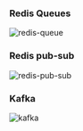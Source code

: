 ### Redis Queues
![redis-queue](https://github.com/user-attachments/assets/e241e09f-ba57-4c0f-bc50-2e86bdefb62f)


### Redis pub-sub
![redis-pub-sub](https://github.com/user-attachments/assets/b943c03a-bd93-4962-ac35-1221a8ddcff5)


### Kafka
![kafka](https://github.com/user-attachments/assets/8146f0d0-e992-43a1-92e6-462b8df5952d)
